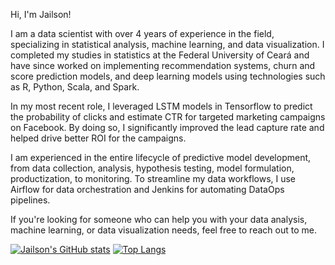 Hi, I'm Jailson!

I am a data scientist with over 4 years of experience in the field, specializing in statistical analysis, machine learning, and data visualization. I completed my studies in statistics at the Federal University of Ceará and have since worked on implementing recommendation systems, churn and score prediction models, and deep learning models using technologies such as R, Python, Scala, and Spark.

In my most recent role, I leveraged LSTM models in Tensorflow to predict the probability of clicks and estimate CTR for targeted marketing campaigns on Facebook. By doing so, I significantly improved the lead capture rate and helped drive better ROI for the campaigns.

I am experienced in the entire lifecycle of predictive model development, from data collection, analysis, hypothesis testing, model formulation, productization, to monitoring. To streamline my data workflows, I use Airflow for data orchestration and Jenkins for automating DataOps pipelines.

If you're looking for someone who can help you with your data analysis, machine learning, or data visualization needs, feel free to reach out to me.



[![Jailson's GitHub stats](https://github-readme-stats.vercel.app/api?username=jailsonrs&show_icons=true&theme=radical)](https://github.com/jailsonrs/github-readme-stats)
[![Top Langs](https://github-readme-stats.vercel.app/api/top-langs/?username=jailsonrs&show_icons=true&theme=radical)](https://github.com/jailsonrs/github-readme-stats)



